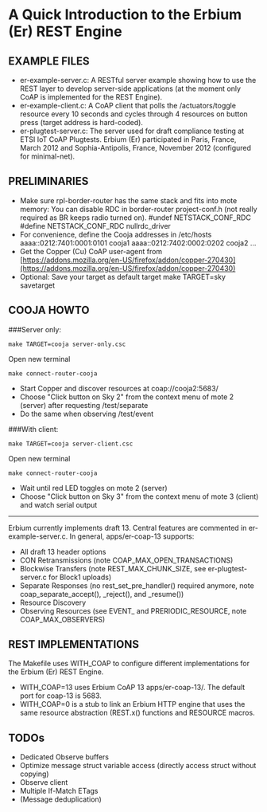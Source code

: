 A Quick Introduction to the Erbium (Er) REST Engine
===================================================

EXAMPLE FILES
-------------

- er-example-server.c: A RESTful server example showing how to use the REST
  layer to develop server-side applications (at the moment only CoAP is
  implemented for the REST Engine).
- er-example-client.c: A CoAP client that polls the /actuators/toggle resource
  every 10 seconds and cycles through 4 resources on button press (target
  address is hard-coded).
- er-plugtest-server.c: The server used for draft compliance testing at ETSI
  IoT CoAP Plugtests. Erbium (Er) participated in Paris, France, March 2012 and
  Sophia-Antipolis, France, November 2012 (configured for minimal-net).

PRELIMINARIES
-------------

- Make sure rpl-border-router has the same stack and fits into mote memory:
  You can disable RDC in border-router project-conf.h (not really required as BR keeps radio turned on).
    #undef NETSTACK_CONF_RDC
    #define NETSTACK_CONF_RDC     nullrdc_driver
- For convenience, define the Cooja addresses in /etc/hosts
      aaaa::0212:7401:0001:0101 cooja1
      aaaa::0212:7402:0002:0202 cooja2
      ...
- Get the Copper (Cu) CoAP user-agent from
  [https://addons.mozilla.org/en-US/firefox/addon/copper-270430](https://addons.mozilla.org/en-US/firefox/addon/copper-270430)
- Optional: Save your target as default target
      make TARGET=sky savetarget

COOJA HOWTO
-----------

###Server only:

    make TARGET=cooja server-only.csc

Open new terminal

    make connect-router-cooja

- Start Copper and discover resources at coap://cooja2:5683/
- Choose "Click button on Sky 2" from the context menu of mote 2 (server) after
  requesting /test/separate
- Do the same when observing /test/event

###With client:

    make TARGET=cooja server-client.csc

Open new terminal

    make connect-router-cooja

- Wait until red LED toggles on mote 2 (server)
- Choose "Click button on Sky 3" from the context menu of mote 3 (client) and
  watch serial output

-------

Erbium currently implements draft 13.  Central features are commented in
er-example-server.c.  In general, apps/er-coap-13 supports:

- All draft 13 header options
- CON Retransmissions (note COAP_MAX_OPEN_TRANSACTIONS)
- Blockwise Transfers (note REST_MAX_CHUNK_SIZE, see er-plugtest-server.c for
  Block1 uploads)
- Separate Responses (no rest_set_pre_handler() required anymore, note
  coap_separate_accept(), _reject(), and _resume())
- Resource Discovery
- Observing Resources (see EVENT_ and PRERIODIC_RESOURCE, note
  COAP_MAX_OBSERVERS)

REST IMPLEMENTATIONS
--------------------

The Makefile uses WITH_COAP to configure different implementations for the
Erbium (Er) REST Engine.

- WITH_COAP=13 uses Erbium CoAP 13 apps/er-coap-13/.  The default port for
  coap-13 is 5683.
- WITH_COAP=0 is a stub to link an Erbium HTTP engine that uses the same
  resource abstraction (REST.x() functions and RESOURCE macros.

TODOs
-----

- Dedicated Observe buffers
- Optimize message struct variable access (directly access struct without copying)
- Observe client
- Multiple If-Match ETags
- (Message deduplication)
